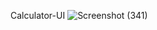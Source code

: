 Calculator-UI
![Screenshot (341)](https://github.com/tyagiaman707/Calculator-UI/assets/95289326/8f0f3ac6-9132-46f2-914d-098b1e898350)

